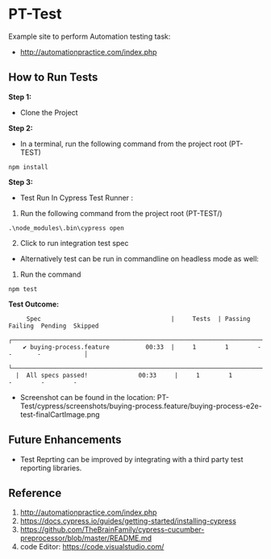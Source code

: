 # PT-Test
Example site to perform Automation testing task:

- http://automationpractice.com/index.php


## How to Run Tests

**Step 1:**
- Clone the Project

**Step 2:**
- In a terminal, run the following command from the project root (PT-TEST)
```
npm install
```

**Step 3:**

- Test Run In Cypress Test Runner : 

1. Run the following command from the project root (PT-TEST/)
```
.\node_modules\.bin\cypress open
```
2. Click to run integration test spec

 
- Alternatively test can be run in commandline on headless mode as well: 

1. Run the command 
```
npm test
```


**Test Outcome:**

```
     Spec                                    |     Tests  | Passing  Failing  Pending  Skipped
  ┌────────────────────────────────────────────────────────────────────────────────────────────────┐
    ✔ buying-process.feature          00:33  |     1        1        -        -       -            │
  └────────────────────────────────────────────────────────────────────────────────────────────────┘
  |  All specs passed!              00:33     |     1        1        -        -        - 
  ```


* Screenshot can be found in the location: PT-Test/cypress/screenshots/buying-process.feature/buying-process-e2e-test-finalCartImage.png

## Future Enhancements
- Test Reprting can be improved by integrating with a third party test reporting libraries.

## Reference
1. http://automationpractice.com/index.php
2. https://docs.cypress.io/guides/getting-started/installing-cypress
3. https://github.com/TheBrainFamily/cypress-cucumber-preprocessor/blob/master/README.md
4. code Editor: https://code.visualstudio.com/

